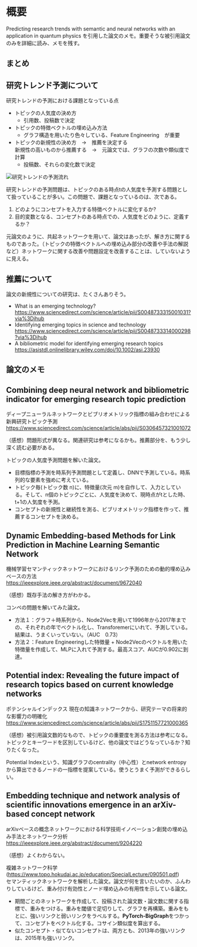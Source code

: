# 概要

Predicting research trends with semantic and neural networks with an application in quantum physics を引用した論文のメモ。重要そうな被引用論文のみを詳細に読み、メモを残す。

## まとめ

## 研究トレンド予測について

研究トレンドの予測における課題となっている点

- トピックの人気度の決め方
  - 引用数、投稿数で決定
- トピックの特徴ベクトルの埋め込み方法
  - グラフ構造を用いたり色々している、Feature Engineering　が重要
- トピックの新規性の決め方　→　推薦を決定する  
新規性の高いものから推薦する　→　元論文では、グラフの次数や類似度で計算
  - 投稿数、それらの変化数で決定

<img src="../pic/model.jpg" alt="研究トレンドの予測流れ" title="研究トレンドの予測">

研究トレンドの予測問題は、トピックのある時点tの人気度を予測する問題として扱っていることが多い。この問題で、課題となっているのは、次である。

1. どのようにコンセプトを入力する特徴ベクトルに変化するか?
2. 目的変数となる、コンセプトのある時点での、人気度をどのように、定義するか？

元論文のように、共起ネットワークを用いて、論文はあったが、解き方に関するものであった。（トピックの特徴ベクトルへの埋め込み部分の改善や手法の解説など）ネットワークに関する改善や問題設定を改善することは、していないように見える。

## 推薦について

論文の新規性についての研究は、たくさんありそう。

- What is an emerging technology?<br>
<https://www.sciencedirect.com/science/article/pii/S0048733315001031?via%3Dihub>
- Identifying emerging topics in science and technology<br>
<https://www.sciencedirect.com/science/article/pii/S0048733314000298?via%3Dihub>
- A bibliometric model for identifying emerging research topics<br>
<https://asistdl.onlinelibrary.wiley.com/doi/10.1002/asi.23930>

## 論文のメモ

## Combining deep neural network and bibliometric indicator for emerging research topic prediction

ディープニューラルネットワークとビブリオメトリック指標の組み合わせによる新興研究トピック予測  
<https://www.sciencedirect.com/science/article/abs/pii/S0306457321001072>

（感想）問題形式が異なる。関連研究は参考になるかも。推薦部分を、もう少し深く読む必要がある。

トピックの人気度予測問題を解いた論文。

- 目標指標の予測を時系列予測問題として定義し、DNNで予測している。時系列的な要素を強めに考えている。
- トピック毎(トピック数 n)に、特徴量(次元 m)を自作して、入力としている。そして、n個のトピックごとに、人気度を決めて、現時点がtとした時、t+1の人気度を予測。
- コンセプトの新規性と継続性を測る、ビブリオメトリック指標を作って、推薦するコンセプトを決める。

## Dynamic Embedding-based Methods for Link Prediction in Machine Learning Semantic Network

機械学習セマンティックネットワークにおけるリンク予測のための動的埋め込みベースの方法  
<https://ieeexplore.ieee.org/abstract/document/9672040>

（感想）既存手法の解き方がわかる。

コンペの問題を解いてみた論文。

- 方法１：グラフ＋時系列から、Node2Vecを用いて1996年から2017年までの、それぞれの年でベクトル化し、Transforemerにいれて、予測している。結果は、うまくいっていない。（AUC　0.73）
- 方法２：Feature Engineeringした特徴量 + Node2Vecのベクトルを用いた特徴量を作成して、MLPに入れて予測する。最高スコア、AUCが0.902に到達。

## Potential index: Revealing the future impact of research topics based on current knowledge networks

ポテンシャルインデックス 現在の知識ネットワークから、研究テーマの将来的な影響力の明確化  
<https://www.sciencedirect.com/science/article/abs/pii/S1751157721000365>

（感想）被引用論文数的なもので、トピックの重要度を測る方法は参考になる。トピックとキーワードを区別しているけど、他の論文ではどうなっているか？知りたくなった。

Potential Indexという、知識グラフのcentrality（中心性）とnetwork entropyから算出できるノードの一指標を提案している。使うとうまく予測ができるらしい。

## Embedding technique and network analysis of scientific innovations emergence in an arXiv-based concept network

arXivベースの概念ネットワークにおける科学技術イノベーション創発の埋め込み手法とネットワーク分析  
<https://ieeexplore.ieee.org/abstract/document/9204220>

（感想）よくわからない。

複雑ネットワーク科学    (<https://www.topo.hokudai.ac.jp/education/SpecialLecture/090501.pdf>)  
セマンティックネットワークを解析した論文。論文が何を言いたいのか、ふんわりしているけど、重み付け有効性とノード埋め込みの有用性を示している論文。

- 期間ごとのネットワークを作成して、投稿された論文数・論文数に関する指標で、重みをつける。重みを閾値で足切りして、グラフを再構築。重みをもとに、強いリンクと弱いリンクをラベルする。**PyTorch-BigGraph**をつかって、コンセプトをベクトル化する。コサイン類似度を算出する。
- 似たコンセプト・似てないコンセプトは、両方とも、2013年の強いリンクは、2015年も強いリンク。

